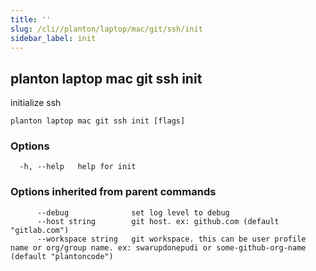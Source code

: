 ```yaml
---
title: ''
slug: /cli//planton/laptop/mac/git/ssh/init
sidebar_label: init
---
```

## planton laptop mac git ssh init

initialize ssh

```
planton laptop mac git ssh init [flags]
```

### Options

```
  -h, --help   help for init
```

### Options inherited from parent commands

```
      --debug              set log level to debug
      --host string        git host. ex: github.com (default "gitlab.com")
      --workspace string   git workspace. this can be user profile name or org/group name. ex: swarupdonepudi or some-github-org-name (default "plantoncode")
```

